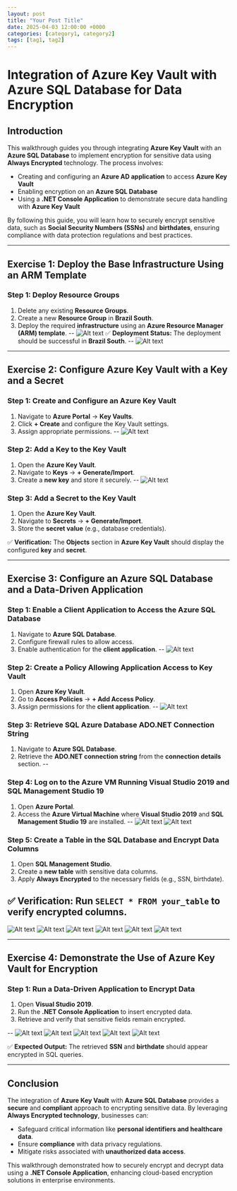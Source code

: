 ```yaml
---
layout: post
title: "Your Post Title"
date: 2025-04-03 12:00:00 +0000
categories: [category1, category2]
tags: [tag1, tag2]
---
```


# Integration of Azure Key Vault with Azure SQL Database for Data Encryption

## Introduction
This walkthrough guides you through integrating **Azure Key Vault** with an **Azure SQL Database** to implement encryption for sensitive data using **Always Encrypted** technology. The process involves:
- Creating and configuring an **Azure AD application** to access **Azure Key Vault**
- Enabling encryption on an **Azure SQL Database**
- Using a **.NET Console Application** to demonstrate secure data handling with **Azure Key Vault**

By following this guide, you will learn how to securely encrypt sensitive data, such as **Social Security Numbers (SSNs)** and **birthdates**, ensuring compliance with data protection regulations and best practices.

---

## Exercise 1: Deploy the Base Infrastructure Using an ARM Template



### Step 1: Deploy Resource Groups
1. Delete any existing **Resource Groups**.
2. Create a new **Resource Group** in **Brazil South**.
3. Deploy the required **infrastructure** using an **Azure Resource Manager (ARM) template**.
--
![Alt text](/assets/img/Picture1.jpg)
✅ **Deployment Status:** The deployment should be successful in **Brazil South**.
--
![Alt text](/assets/img/Picture2.jpg)
---

## Exercise 2: Configure Azure Key Vault with a Key and a Secret

### Step 1: Create and Configure an Azure Key Vault
1. Navigate to **Azure Portal** → **Key Vaults**.
2. Click **+ Create** and configure the Key Vault settings.
3. Assign appropriate permissions.
--
![Alt text](/assets/img/Picture3.jpg)
### Step 2: Add a Key to the Key Vault
1. Open the **Azure Key Vault**.
2. Navigate to **Keys** → **+ Generate/Import**.
3. Create a **new key** and store it securely.
--
![Alt text](/assets/img/Picture4.jpg)

### Step 3: Add a Secret to the Key Vault
1. Open the **Azure Key Vault**.
2. Navigate to **Secrets** → **+ Generate/Import**.
3. Store the **secret value** (e.g., database credentials).

✅ **Verification:** The **Objects** section in **Azure Key Vault** should display the configured **key** and **secret**.

---

## Exercise 3: Configure an Azure SQL Database and a Data-Driven Application

### Step 1: Enable a Client Application to Access the Azure SQL Database
1. Navigate to **Azure SQL Database**.
2. Configure firewall rules to allow access.
3. Enable authentication for the **client application**.
--
![Alt text](/assets/img/Picture5.jpg)
### Step 2: Create a Policy Allowing Application Access to Key Vault
1. Open **Azure Key Vault**.
2. Go to **Access Policies** → **+ Add Access Policy**.
3. Assign permissions for the **client application**.
--
![Alt text](/assets/img/Picture6.jpg)
### Step 3: Retrieve SQL Azure Database ADO.NET Connection String
1. Navigate to **Azure SQL Database**.
2. Retrieve the **ADO.NET connection string** from the **connection details** section.
--

### Step 4: Log on to the Azure VM Running Visual Studio 2019 and SQL Management Studio 19
1. Open **Azure Portal**.
2. Access the **Azure Virtual Machine** where **Visual Studio 2019** and **SQL Management Studio 19** are installed.
--
![Alt text](/assets/img/Picture8.jpg)
![Alt text](/assets/img/Picture9.jpg)
### Step 5: Create a Table in the SQL Database and Encrypt Data Columns
1. Open **SQL Management Studio**.
2. Create a **new table** with sensitive data columns.
3. Apply **Always Encrypted** to the necessary fields (e.g., SSN, birthdate).

✅ **Verification:** Run `SELECT * FROM your_table` to verify encrypted columns.
---

![Alt text](/assets/img/Picture10.jpg)
![Alt text](/assets/img/Picture11.jpg)
![Alt text](/assets/img/Picture12.jpg)
![Alt text](/assets/img/Picture13.jpg)
![Alt text](/assets/img/Picture14.jpg)
![Alt text](/assets/img/Picture15.jpg)

---

## Exercise 4: Demonstrate the Use of Azure Key Vault for Encryption

### Step 1: Run a Data-Driven Application to Encrypt Data
1. Open **Visual Studio 2019**.
2. Run the **.NET Console Application** to insert encrypted data.
3. Retrieve and verify that sensitive fields remain encrypted.

--
![Alt text](/assets/img/Picture16.jpg)
![Alt text](/assets/img/Picture17.jpg)
![Alt text](/assets/img/Picture18.jpg)
![Alt text](/assets/img/Picture19.jpg)
![Alt text](/assets/img/Picture20.jpg)



✅ **Expected Output:** The retrieved **SSN** and **birthdate** should appear encrypted in SQL queries.

---

## Conclusion
The integration of **Azure Key Vault** with **Azure SQL Database** provides a **secure** and **compliant** approach to encrypting sensitive data. By leveraging **Always Encrypted technology**, businesses can:
- Safeguard critical information like **personal identifiers and healthcare data**.
- Ensure **compliance** with data privacy regulations.
- Mitigate risks associated with **unauthorized data access**.

This walkthrough demonstrated how to securely encrypt and decrypt data using a **.NET Console Application**, enhancing cloud-based encryption solutions in enterprise environments.

